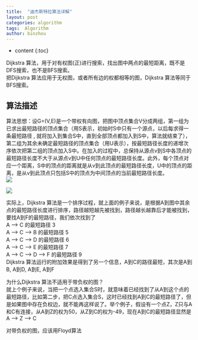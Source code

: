 ```yaml
---
title:  "迪杰斯特拉算法详解"
layout: post
categories: algorithm
tags:  Algorithm
author: binzhou
---
```


* content
{:toc}


Dijkstra 算法，用于对有权图(正)进行搜索，找出图中两点的最短距离，既不是DFS搜索，也不是BFS搜索。 <br>
把Dijkstra 算法应用于无权图，或者所有边的权都相等的图，Dijkstra 算法等同于BFS搜索。


## 算法描述 

算法思想：设G=(V,E)是一个带权有向图，把图中顶点集合V分成两组，第一组为已求出最短路径的顶点集合（用S表示，初始时S中只有一个源点，以后每求得一条最短路径 , 就将加入到集合S中，直到全部顶点都加入到S中，算法就结束了），第二组为其余未确定最短路径的顶点集合（用U表示），按最短路径长度的递增次序依次把第二组的顶点加入S中。在加入的过程中，总保持从源点v到S中各顶点的最短路径长度不大于从源点v到U中任何顶点的最短路径长度。此外，每个顶点对应一个距离，S中的顶点的距离就是从v到此顶点的最短路径长度，U中的顶点的距离，是从v到此顶点只包括S中的顶点为中间顶点的当前最短路径长度。<br>
![](https://img-blog.csdn.net/20180708145250460?watermark/2/text/aHR0cHM6Ly9ibG9nLmNzZG4ubmV0L3F1YW50YmFieQ==/font/5a6L5L2T/fontsize/400/fill/I0JBQkFCMA==/dissolve/70)

<!-- more -->

![](https://img-blog.csdn.net/20180708145302555?watermark/2/text/aHR0cHM6Ly9ibG9nLmNzZG4ubmV0L3F1YW50YmFieQ==/font/5a6L5L2T/fontsize/400/fill/I0JBQkFCMA==/dissolve/70)


实际上，Dijkstra 算法是一个排序过程，就上面的例子来说，是根据A到图中其余点的最短路径长度进行排序，路径越短越先被找到，路径越长越靠后才能被找到，要找A到F的最短路径，我们依次找到了 <br>
A –> C 的最短路径 3 <br>
A –> C –> B 的最短路径 5 <br>
A –> C –> D 的最短路径 6 <br>
A –> C –> E 的最短路径 7 <br>
A –> C –> D –> F 的最短路径 9 <br>
Dijkstra 算法运行的附加效果是得到了另一个信息，A到C的路径最短，其次是A到B, A到D, A到E, A到F

为什么Dijkstra 算法不适用于带负权的图？ <br>
就上个例子来说，当把一个点选入集合S时，就意味着已经找到了从A到这个点的最短路径，比如第二步，把C点选入集合S，这时已经找到A到C的最短路径了，但是如果图中存在负权边，就不能再这样说了。举个例子，假设有一个点Z，Z只与A和C有连接，从A到Z的权为50，从Z到C的权为-49，现在A到C的最短路径显然是A –> Z –> C

对带负权的图，应该用Floyd算法
